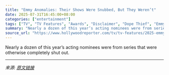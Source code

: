 ```yaml
---
title: "Emmy Anomalies: Their Shows Were Snubbed, But They Weren’t"
date: 2025-07-31T16:45:00+08:00
categories: ["entertainment"]
tags: ["TV", "TV Features", "Awards", "Disclaimer", "Dope Thief", "Emmy Awards", "Emmys 2025", "Kathy Bates", "Matlock", "Sirens", "The Residence"]
summary: "Nearly a dozen of this year’s acting nominees were from series that were otherwise completely shut out."
source_url: "https://www.hollywoodreporter.com/tv/tv-features/2025-emmy-snubs-solo-acting-nods-1236332833/"
---
```


Nearly a dozen of this year’s acting nominees were from series that were otherwise completely shut out.

---

*来源: [原文链接](https://www.hollywoodreporter.com/tv/tv-features/2025-emmy-snubs-solo-acting-nods-1236332833/)*
